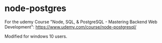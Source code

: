 # node-postgres
 For the udemy Course "Node, SQL, & PostgreSQL - Mastering Backend Web Development": https://www.udemy.com/course/node-postgresql/
 
 Modified for windows 10 users.
